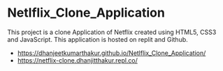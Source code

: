 # Netlflix_Clone_Application

This project is a clone Application of Netflix created using HTML5, CSS3 and JavaScript. This application is hosted on replit and Github.
- https://dhanjeetkumarthakur.github.io/Netlflix_Clone_Application/
- https://netflix-clone.dhanjitthakur.repl.co/
